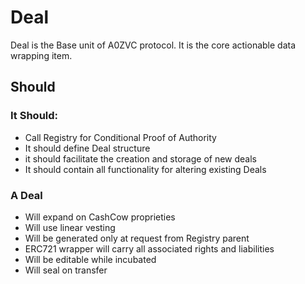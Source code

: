 # Deal
Deal is the Base unit of A0ZVC protocol. It is the core actionable data wrapping item.

## Should
### It Should:
* Call Registry for Conditional Proof of Authority
* It should define Deal structure
* it should facilitate the creation and storage of new deals
* It should contain all functionality for altering existing Deals


### A Deal
- Will expand on CashCow proprieties
- Will use linear vesting
- Will be generated only at request from Registry parent
- ERC721 wrapper will carry all associated rights and liabilities
- Will be editable while incubated
- Will seal on transfer
